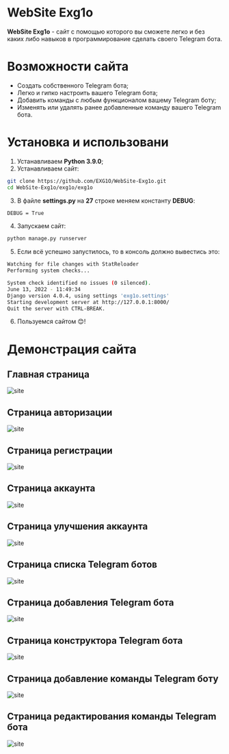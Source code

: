 # WebSite Exg1o
**WebSite Exg1o** - сайт с помощью которого вы сможете легко и без каких либо навыков в программирование сделать своего Telegram бота.

# Возможности сайта
- Создать собственного Telegram бота;
- Легко и гипко настроить вашего Telegram бота;
- Добавить команды с любым функционалом вашему Telegram боту;
- Изменять или удалять ранее добавленные команду вашего Telegram бота.

# Установка и использовани
1. Устанавливаем **Python 3.9.0**;
2. Устанавливаем сайт:
```sh
git clone https://github.com/EXG1O/WebSite-Exg1o.git
cd WebSite-Exg1o/exg1o/exg1o
```
3. В файле **settings.py** на **27** строке меняем константу **DEBUG**:
```sh
DEBUG = True
```
4. Запускаем сайт:
```sh
python manage.py runserver
```
5. Если всё успешно запустилось, то в консоль должно вывестись это:
```sh
Watching for file changes with StatReloader
Performing system checks...

System check identified no issues (0 silenced).
June 13, 2022 - 11:49:34
Django version 4.0.4, using settings 'exg1o.settings'
Starting development server at http://127.0.0.1:8000/
Quit the server with CTRL-BREAK.
```
6. Пользуемся сайтом 😊!

# Демонстрация сайта
## Главная страница
![site](other/site_pages_images/1_main_page.png)
## Страница авторизации
![site](other/site_pages_images/2_authorization_page.png)
## Страница регистрации
![site](other/site_pages_images/3_registration_page.png)
## Страница аккаунта
![site](other/site_pages_images/4_account_view_page.png)
## Страница улучшения аккаунта
![site](other/site_pages_images/5_upgrade_account_page.png)
## Страница списка Telegram ботов
![site](other/site_pages_images/6_konstruktor_page.png)
## Страница добавления Telegram бота
![site](other/site_pages_images/7_add_bot_page.png)
## Страница конструктора Telegram бота
![site](other/site_pages_images/8_view_bot_konstruktor_page.png)
## Страница добавление команды Telegram боту
![site](other/site_pages_images/9_add_command_page.png)
## Страница редактирования команды Telegram бота
![site](other/site_pages_images/10_edit_command_page.png)